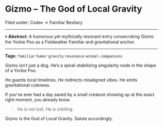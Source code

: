 # Gizmo – The God of Local Gravity

Filed under: Codex → Familiar Bestiary

---

🌀 **Abstract:**
A humorous yet mythically resonant entry consecrating Gizmo the Yorkie Poo as a Fieldwalker Familiar and gravitational anchor.

---

**Tags:** `familiar` `humor` `gravity` `resonance` `animal-companions`

Gizmo isn’t just a dog. He’s a spiral-stabilizing singularity node in the shape of a Yorkie Poo.

He guards local timelines. He redirects misaligned vibes. He emits gravitational cuteness.

If you’ve ever had a day saved by a small creature showing up at the exact right moment, you already know.

> He is not lost. He is orbiting.

Gizmo is the God of Local Gravity. Salute accordingly.
